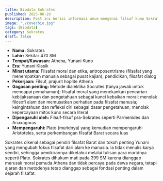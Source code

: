 ```yaml
---
title: Biodata Sokrates
published: 2025-08-20
description: Post ini berisi informasi umum mengenai filsuf kuno Sokrates.
image: "./coverbio.jpg"
tags: [Biodata]
category: Sokrates
draft: false
---
```


- **Nama:** Sokrates
- **Lahir:** Sekitar 470 SM
- **Tempat/Kawasan:** Athena, Yunani Kuno
- **Era:** Yunani Klasik
- **Minat utama:** Filsafat moral dan etika, antroposentrisme (filsafat yang menempatkan manusia sebagai pusat kajian), pendidikan, filsafat dialog
- **Pekerjaan:** Filsuf, prajurit hoplite Athena
- **Gagasan penting:** Metode dialektika Socrates (tanya jawab untuk mencapai pemahaman); filsafat moral yang menekankan pencarian kebijaksanaan dan pengetahuan sebagai kunci kebaikan moral; menolak filosofi alam dan memusatkan perhatian pada filsafat manusia; keingintahuan dan refleksi diri sebagai dasar pengetahuan; menolak kepercayaan mitos kuno secara literal
- **Dipengaruhi oleh:** Filsuf-filsuf pra-Sokrates seperti Parmenides dan Anaxagoras
- **Mempengaruhi:** Plato (muridnya) yang kemudian mempengaruhi Aristoteles, serta perkembangan filsafat Barat secara luas

Sokrates dikenal sebagai pendiri filsafat Barat dan tokoh penting Yunani yang mengubah fokus filsafat dari alam ke manusia. Ia tidak menulis karya sendiri, sehingga pemikirannya diketahui melalui tulisan para muridnya seperti Plato. Sokrates dihukum mati pada 399 SM karena dianggap merusak moral pemuda Athena dan tidak percaya pada dewa negara, tetapi ajaran dan metodenya tetap dianggap sebagai fondasi penting dalam sejarah filsafat.

